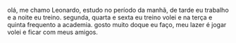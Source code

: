  olá, me chamo Leonardo, estudo no período da manhã, de tarde eu trabalho e a noite eu treino.
segunda, quarta e sexta eu treino volei e na terça e quinta frequento a academia.
gosto muito doque eu faço, meu lazer é jogar volei e ficar com meus amigos.
